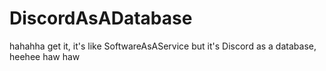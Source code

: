 # DiscordAsADatabase
hahahha get it, it's like SoftwareAsAService but it's Discord as a database, heehee haw haw
